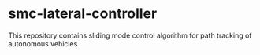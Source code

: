 # smc-lateral-controller
This repository contains sliding mode control algorithm for path tracking of autonomous vehicles
